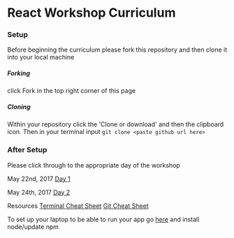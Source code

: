 # React Workshop Curriculum

### Setup
Before beginning the curriculum please fork this repository and then clone it into your local machine

##### Forking
click Fork in the top right corner of this page

##### Cloning
Within your repository click the 'Clone or download' and then the clipboard icon.
Then in your terminal input `git clone <paste github url here>`

### After Setup
Please click through to the appropriate day of the workshop


May 22nd, 2017
[Day 1](/curriculum/day1.md)

May 24th, 2017
[Day 2](/curriculum/day2.md)

Resources
[Terminal Cheat Sheet](https://www.git-tower.com/blog/content/posts/32-command-line-cheat-sheet/command-line-cheat-sheet-large01.png)
[Git Cheat Sheet](https://www.git-tower.com/blog/content/posts/54-git-cheat-sheet/git-cheat-sheet-large01.png)

To set up your laptop to be able to run your app go [here](https://docs.npmjs.com/getting-started/installing-node) and install node/update npm
